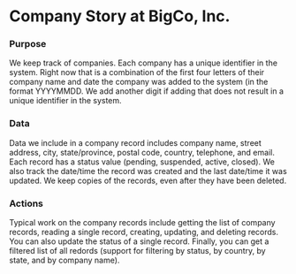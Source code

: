 # Company Story at BigCo, Inc.

### Purpose
We keep track of companies. Each company has a unique identifier in the system. Right now that is a combination of the first four letters of their company name and date the company was added to the system (in the format YYYYMMDD. We add another digit if adding that does not result in a unique identifier in the system.

### Data
Data we include in a company record includes company name, street address, city, state/province, postal code, country, telephone, and email. Each record has a status value (pending, suspended, active, closed). We also track the date/time the record was created and the last date/time it was updated. We keep copies of the records, even after they have been deleted.

### Actions
Typical work on the company records include getting the list of company records, reading a single record, creating, updating, and deleting records. You can also update the status of a single record. Finally, you can get a filtered list of all redords (support for filtering by status, by country, by state, and by company name). 
